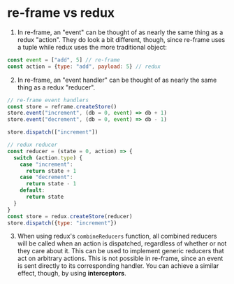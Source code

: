 # re-frame vs redux

1. In re-frame, an "event" can be thought of as nearly the same thing as a redux "action". They do look a bit different, though, since re-frame uses a tuple while redux uses the more traditional object:

```js
const event = ["add", 5] // re-frame
const action = {type: "add", payload: 5} // redux
```

2. In re-frame, an "event handler" can be thought of as nearly the same thing as a redux "reducer".

```js
// re-frame event handlers
const store = reframe.createStore()
store.event("increment", (db = 0, event) => db + 1)
store.event("decrement", (db = 0, event) => db - 1)

store.dispatch(["increment"])

// redux reducer
const reducer = (state = 0, action) => {
  switch (action.type) {
    case "increment":
      return state + 1
    case "decrement":
      return state - 1
    default:
      return state
  }
}
const store = redux.createStore(reducer)
store.dispatch({type: "increment"})
```

3. When using redux's `combineReducers` function, all combined reducers will be called when an action is dispatched, regardless of whether or not they care about it. This can be used to implement generic reducers that act on arbitrary actions. This is not possible in re-frame, since an event is sent directly to its corresponding handler. You can achieve a similar effect, though, by using **interceptors**.
